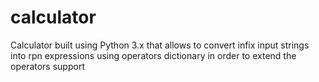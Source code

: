 # calculator
Calculator built using Python 3.x that allows to convert infix input strings into rpn expressions using operators dictionary in order to extend the operators support

